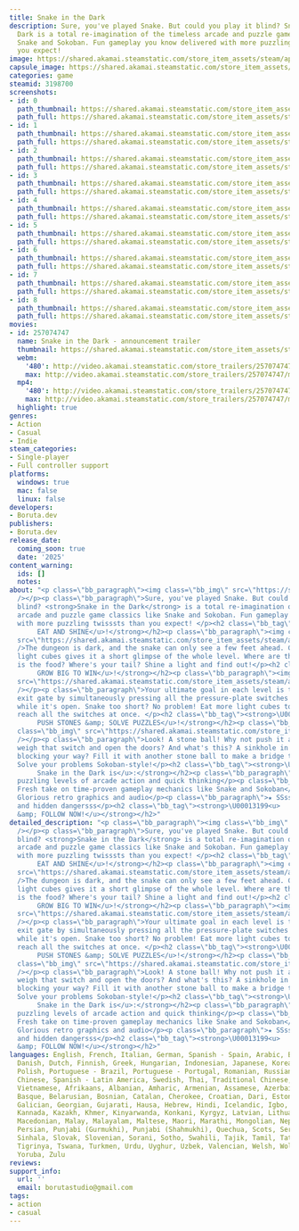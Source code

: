 ```yaml
---
title: Snake in the Dark
description: Sure, you've played Snake. But could you play it blind? Snake in the
  Dark is a total re-imagination of the timeless arcade and puzzle game classics like
  Snake and Sokoban. Fun gameplay you know delivered with more puzzling twisssts than
  you expect!
image: https://shared.akamai.steamstatic.com/store_item_assets/steam/apps/3198700/header.jpg?t=1732783980
capsule_image: https://shared.akamai.steamstatic.com/store_item_assets/steam/apps/3198700/44fb5bd22d79dd2bbca238600ffc29ecca443e9b/capsule_231x87.jpg?t=1732783980
categories: game
steamid: 3198700
screenshots:
- id: 0
  path_thumbnail: https://shared.akamai.steamstatic.com/store_item_assets/steam/apps/3198700/ss_e197fbda7712c015c5117ad04ac8441893f1a70c.600x338.jpg?t=1732783980
  path_full: https://shared.akamai.steamstatic.com/store_item_assets/steam/apps/3198700/ss_e197fbda7712c015c5117ad04ac8441893f1a70c.1920x1080.jpg?t=1732783980
- id: 1
  path_thumbnail: https://shared.akamai.steamstatic.com/store_item_assets/steam/apps/3198700/ss_9eadcc73b49457b2fe52033a619ad4180a53a1e3.600x338.jpg?t=1732783980
  path_full: https://shared.akamai.steamstatic.com/store_item_assets/steam/apps/3198700/ss_9eadcc73b49457b2fe52033a619ad4180a53a1e3.1920x1080.jpg?t=1732783980
- id: 2
  path_thumbnail: https://shared.akamai.steamstatic.com/store_item_assets/steam/apps/3198700/ss_a1a15e76997f71b98290ff03030a300832bd3f12.600x338.jpg?t=1732783980
  path_full: https://shared.akamai.steamstatic.com/store_item_assets/steam/apps/3198700/ss_a1a15e76997f71b98290ff03030a300832bd3f12.1920x1080.jpg?t=1732783980
- id: 3
  path_thumbnail: https://shared.akamai.steamstatic.com/store_item_assets/steam/apps/3198700/ss_1a8e8e704e9f1a433fcd4131e8fe0874795a48ed.600x338.jpg?t=1732783980
  path_full: https://shared.akamai.steamstatic.com/store_item_assets/steam/apps/3198700/ss_1a8e8e704e9f1a433fcd4131e8fe0874795a48ed.1920x1080.jpg?t=1732783980
- id: 4
  path_thumbnail: https://shared.akamai.steamstatic.com/store_item_assets/steam/apps/3198700/ss_e140bf327ef59ed5b80f4082024ae65deeddf3c5.600x338.jpg?t=1732783980
  path_full: https://shared.akamai.steamstatic.com/store_item_assets/steam/apps/3198700/ss_e140bf327ef59ed5b80f4082024ae65deeddf3c5.1920x1080.jpg?t=1732783980
- id: 5
  path_thumbnail: https://shared.akamai.steamstatic.com/store_item_assets/steam/apps/3198700/ss_6a04d025242b95421a1f4e426561cc7420a5a34c.600x338.jpg?t=1732783980
  path_full: https://shared.akamai.steamstatic.com/store_item_assets/steam/apps/3198700/ss_6a04d025242b95421a1f4e426561cc7420a5a34c.1920x1080.jpg?t=1732783980
- id: 6
  path_thumbnail: https://shared.akamai.steamstatic.com/store_item_assets/steam/apps/3198700/ss_b5e2a3f69ee5c49a8e740ae3edea6e5c3e5611b7.600x338.jpg?t=1732783980
  path_full: https://shared.akamai.steamstatic.com/store_item_assets/steam/apps/3198700/ss_b5e2a3f69ee5c49a8e740ae3edea6e5c3e5611b7.1920x1080.jpg?t=1732783980
- id: 7
  path_thumbnail: https://shared.akamai.steamstatic.com/store_item_assets/steam/apps/3198700/ss_45c675cdaceb07bc806ce20ad502e87d0b3a27ab.600x338.jpg?t=1732783980
  path_full: https://shared.akamai.steamstatic.com/store_item_assets/steam/apps/3198700/ss_45c675cdaceb07bc806ce20ad502e87d0b3a27ab.1920x1080.jpg?t=1732783980
- id: 8
  path_thumbnail: https://shared.akamai.steamstatic.com/store_item_assets/steam/apps/3198700/ss_5fbdc777ee316e415dd61d73962268641d02ae0a.600x338.jpg?t=1732783980
  path_full: https://shared.akamai.steamstatic.com/store_item_assets/steam/apps/3198700/ss_5fbdc777ee316e415dd61d73962268641d02ae0a.1920x1080.jpg?t=1732783980
movies:
- id: 257074747
  name: Snake in the Dark - announcement trailer
  thumbnail: https://shared.akamai.steamstatic.com/store_item_assets/steam/apps/257074747/3b57cdacc53f24b11e42f4b5f3d58b371d9bf591/movie_600x337.jpg?t=1732203680
  webm:
    '480': http://video.akamai.steamstatic.com/store_trailers/257074747/movie480_vp9.webm?t=1732203680
    max: http://video.akamai.steamstatic.com/store_trailers/257074747/movie_max_vp9.webm?t=1732203680
  mp4:
    '480': http://video.akamai.steamstatic.com/store_trailers/257074747/movie480.mp4?t=1732203680
    max: http://video.akamai.steamstatic.com/store_trailers/257074747/movie_max.mp4?t=1732203680
  highlight: true
genres:
- Action
- Casual
- Indie
steam_categories:
- Single-player
- Full controller support
platforms:
  windows: true
  mac: false
  linux: false
developers:
- Boruta.dev
publishers:
- Boruta.dev
release_date:
  coming_soon: true
  date: '2025'
content_warning:
  ids: []
  notes:
about: "<p class=\"bb_paragraph\"><img class=\"bb_img\" src=\"https://shared.akamai.steamstatic.com/store_item_assets/steam/apps/3198700/extras/Snake_in_the_Dark_steampage_header.png?t=1732783980\"
  /></p><p class=\"bb_paragraph\">Sure, you've played Snake. But could you play it
  blind? <strong>Snake in the Dark</strong> is a total re-imagination of the timeless
  arcade and puzzle game classics like Snake and Sokoban. Fun gameplay you know  delivered
  with more puzzling twisssts than you expect! </p><h2 class=\"bb_tag\"><strong>\U00013199<u> 
       EAT AND SHINE</u>!</strong></h2><p class=\"bb_paragraph\"><img class=\"bb_img\"
  src=\"https://shared.akamai.steamstatic.com/store_item_assets/steam/apps/3198700/extras/Eating_loop.gif?t=1732783980\"
  />The dungeon is dark, and the snake can only see a few feet ahead. Consuming magic
  light cubes gives it a short glimpse of the whole level. Where are the walls? Where
  is the food? Where's your tail? Shine a light and find out!</p><h2 class=\"bb_tag\"><strong>\U00013199<u> 
       GROW BIG TO WIN</u>!</strong></h2><p class=\"bb_paragraph\"><img class=\"bb_img\"
  src=\"https://shared.akamai.steamstatic.com/store_item_assets/steam/apps/3198700/extras/Growing_loop.gif?t=1732783980\"
  /></p><p class=\"bb_paragraph\">Your ultimate goal in each level is to open the
  exit gate by simultaneously pressing all the pressure-plate switches and reach it
  while it's open. Snake too short? No problem! Eat more light cubes to get BIG and
  reach all the switches at once. </p><h2 class=\"bb_tag\"><strong>\U00013199<u> 
       PUSH STONES &amp; SOLVE PUZZLES</u>!</strong></h2><p class=\"bb_paragraph\"><img
  class=\"bb_img\" src=\"https://shared.akamai.steamstatic.com/store_item_assets/steam/apps/3198700/extras/Sokoban_loop.gif?t=1732783980\"
  /></p><p class=\"bb_paragraph\">Look! A stone ball! Why not push it and use it to
  weigh that switch and open the doors? And what's this? A sinkhole in the floor is
  blocking your way? Fill it with another stone ball to make a bridge to slither over.
  Solve your problems Sokoban-style!</p><h2 class=\"bb_tag\"><strong>\U00013199<u> 
       Snake in the Dark is</u>:</strong></h2><p class=\"bb_paragraph\">★ Over 100
  puzzling levels of arcade action and quick thinking</p><p class=\"bb_paragraph\">★
  Fresh take on time-proven gameplay mechanics like Snake and Sokoban</p><p class=\"bb_paragraph\">★
  Glorious retro graphics and audio</p><p class=\"bb_paragraph\">★ SSsssecret levelsss
  and hidden dangersss</p><h2 class=\"bb_tag\"><strong>\U00013199<u>       WISHLIST
  &amp; FOLLOW NOW!</u></strong></h2>"
detailed_description: "<p class=\"bb_paragraph\"><img class=\"bb_img\" src=\"https://shared.akamai.steamstatic.com/store_item_assets/steam/apps/3198700/extras/Snake_in_the_Dark_steampage_header.png?t=1732783980\"
  /></p><p class=\"bb_paragraph\">Sure, you've played Snake. But could you play it
  blind? <strong>Snake in the Dark</strong> is a total re-imagination of the timeless
  arcade and puzzle game classics like Snake and Sokoban. Fun gameplay you know  delivered
  with more puzzling twisssts than you expect! </p><h2 class=\"bb_tag\"><strong>\U00013199<u> 
       EAT AND SHINE</u>!</strong></h2><p class=\"bb_paragraph\"><img class=\"bb_img\"
  src=\"https://shared.akamai.steamstatic.com/store_item_assets/steam/apps/3198700/extras/Eating_loop.gif?t=1732783980\"
  />The dungeon is dark, and the snake can only see a few feet ahead. Consuming magic
  light cubes gives it a short glimpse of the whole level. Where are the walls? Where
  is the food? Where's your tail? Shine a light and find out!</p><h2 class=\"bb_tag\"><strong>\U00013199<u> 
       GROW BIG TO WIN</u>!</strong></h2><p class=\"bb_paragraph\"><img class=\"bb_img\"
  src=\"https://shared.akamai.steamstatic.com/store_item_assets/steam/apps/3198700/extras/Growing_loop.gif?t=1732783980\"
  /></p><p class=\"bb_paragraph\">Your ultimate goal in each level is to open the
  exit gate by simultaneously pressing all the pressure-plate switches and reach it
  while it's open. Snake too short? No problem! Eat more light cubes to get BIG and
  reach all the switches at once. </p><h2 class=\"bb_tag\"><strong>\U00013199<u> 
       PUSH STONES &amp; SOLVE PUZZLES</u>!</strong></h2><p class=\"bb_paragraph\"><img
  class=\"bb_img\" src=\"https://shared.akamai.steamstatic.com/store_item_assets/steam/apps/3198700/extras/Sokoban_loop.gif?t=1732783980\"
  /></p><p class=\"bb_paragraph\">Look! A stone ball! Why not push it and use it to
  weigh that switch and open the doors? And what's this? A sinkhole in the floor is
  blocking your way? Fill it with another stone ball to make a bridge to slither over.
  Solve your problems Sokoban-style!</p><h2 class=\"bb_tag\"><strong>\U00013199<u> 
       Snake in the Dark is</u>:</strong></h2><p class=\"bb_paragraph\">★ Over 100
  puzzling levels of arcade action and quick thinking</p><p class=\"bb_paragraph\">★
  Fresh take on time-proven gameplay mechanics like Snake and Sokoban</p><p class=\"bb_paragraph\">★
  Glorious retro graphics and audio</p><p class=\"bb_paragraph\">★ SSsssecret levelsss
  and hidden dangersss</p><h2 class=\"bb_tag\"><strong>\U00013199<u>       WISHLIST
  &amp; FOLLOW NOW!</u></strong></h2>"
languages: English, French, Italian, German, Spanish - Spain, Arabic, Bulgarian, Czech,
  Danish, Dutch, Finnish, Greek, Hungarian, Indonesian, Japanese, Korean, Norwegian,
  Polish, Portuguese - Brazil, Portuguese - Portugal, Romanian, Russian, Simplified
  Chinese, Spanish - Latin America, Swedish, Thai, Traditional Chinese, Turkish, Ukrainian,
  Vietnamese, Afrikaans, Albanian, Amharic, Armenian, Assamese, Azerbaijani, Bangla,
  Basque, Belarusian, Bosnian, Catalan, Cherokee, Croatian, Dari, Estonian, Filipino,
  Galician, Georgian, Gujarati, Hausa, Hebrew, Hindi, Icelandic, Igbo, Irish, K'iche',
  Kannada, Kazakh, Khmer, Kinyarwanda, Konkani, Kyrgyz, Latvian, Lithuanian, Luxembourgish,
  Macedonian, Malay, Malayalam, Maltese, Maori, Marathi, Mongolian, Nepali, Odia,
  Persian, Punjabi (Gurmukhi), Punjabi (Shahmukhi), Quechua, Scots, Serbian, Sindhi,
  Sinhala, Slovak, Slovenian, Sorani, Sotho, Swahili, Tajik, Tamil, Tatar, Telugu,
  Tigrinya, Tswana, Turkmen, Urdu, Uyghur, Uzbek, Valencian, Welsh, Wolof, Xhosa,
  Yoruba, Zulu
reviews:
support_info:
  url: ''
  email: borutastudio@gmail.com
tags:
- action
- casual
---
```


